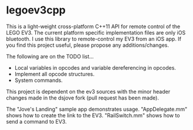 legoev3cpp
==========

This is a light-weight cross-platform C++11 API for remote control of the LEGO EV3. The current platform specific  implementation files are only iOS bluetooth. I use this library to remote-control my EV3 from an iOS app. If you find this project useful, please propose any additions/changes.

The following are on the TODO list...
* Local variables in opcodes and variable dereferencing in opcodes.
* Implement all opcode structures.
* System commands.

This project is dependent on the ev3 sources with the minor header changes made in the dsjove fork (pull request has been made).

The "Jove's Landing" sample app demonstrates usage. "AppDelegate.mm" shows how to create the link to the EV3. "RailSwitch.mm" shows how to send a command to EV3.
